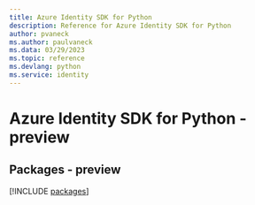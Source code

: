 ```yaml
---
title: Azure Identity SDK for Python
description: Reference for Azure Identity SDK for Python
author: pvaneck
ms.author: paulvaneck
ms.data: 03/29/2023
ms.topic: reference
ms.devlang: python
ms.service: identity
---
```

# Azure Identity SDK for Python - preview
## Packages - preview
[!INCLUDE [packages](identity-index.md)]